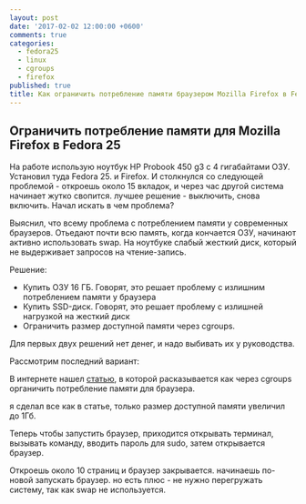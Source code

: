```yaml
---
layout: post
date: '2017-02-02 12:00:00 +0600'
comments: true
categories:
  - fedora25
  - linux
  - cgroups
  - firefox
published: true
title: Как ограничить потребление памяти браузером Mozilla Firefox в Fedora 25
---
```


## Ограничить потребление памяти для Mozilla Firefox в Fedora 25

На работе использую ноутбук HP Probook 450 g3 c 4 гигабайтами ОЗУ. Установил туда Fedora 25. и Firefox. 
И столкнулся со следующей проблемой - откроешь около 15 вкладок, и через час другой система начинает жутко свопится. лучшее решение - выключить, снова включить. Начал искать в чем проблема? 
<!--more-->

Выяснил, что всему проблема с потреблением памяти у современных браузеров. Отьедают почти всю память, когда кончается ОЗУ, начинают активно использовать swap. На ноутбуке слабый жесткий диск, который не  выдерживает запросов на чтение-запись. 

Решение:
- Купить ОЗУ 16 ГБ. Говорят, это решает проблему с излишним потреблением памяти у браузера
- Купить SSD-диск. Говорят, это решает проблему с излишней нагрузкой на жесткий диск
- Ограничить размер доступной памяти через cgroups.

Для первых двух решений нет денег, и надо выбивать их у руководства.

Рассмотрим последний вариант:

В интернете нашел [статью](https://samthursfield.wordpress.com/2015/05/07/running-firefox-in-a-cgroup-using-systemd/), в которой расказывается как через cgroups органичить потребление памяти для браузера.

я сделал все как в статье, только размер доступной памяти увеличил до 1Гб. 

Теперь чтобы запустить браузер, приходится открывать терминал, вызывать команду, вводить пароль для sudo, затем открывается браузер.

Откроешь около 10 страниц и браузер закрывается. начинаешь по-новой запускать браузер. но есть плюс - не нужно перегружать систему, так как swap не используется.
